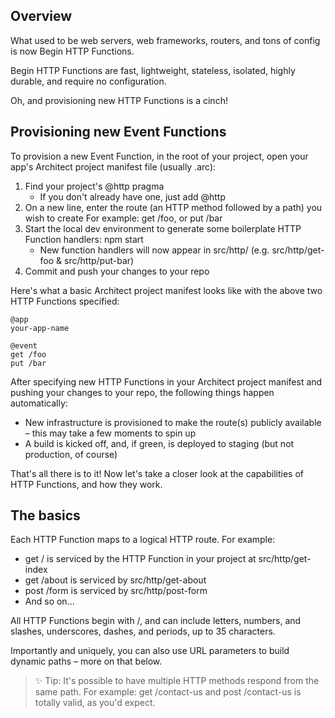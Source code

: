 ## Overview

What used to be web servers, web frameworks, routers, and tons of config is now Begin HTTP Functions.

Begin HTTP Functions are fast, lightweight, stateless, isolated, highly durable, and require no configuration.

Oh, and provisioning new HTTP Functions is a cinch!

## Provisioning new Event Functions

To provision a new Event Function, in the root of your project, open your app's Architect project manifest file (usually .arc):

1. Find your project's @http pragma
    - If you don't already have one, just add @http
2. On a new line, enter the route (an HTTP method followed by a path) you wish to create
For example: get /foo, or put /bar
3. Start the local dev environment to generate some boilerplate HTTP Function handlers: npm start
    - New function handlers will now appear in src/http/ (e.g. src/http/get-foo & src/http/put-bar)
4. Commit and push your changes to your repo

Here's what a basic Architect project manifest looks like with the above two HTTP Functions specified:

```
@app
your-app-name

@event
get /foo
put /bar
```

After specifying new HTTP Functions in your Architect project manifest and pushing your changes to your repo, the following things happen automatically:

- New infrastructure is provisioned to make the route(s) publicly available – this may take a few moments to spin up
- A build is kicked off, and, if green, is deployed to staging (but not production, of course)

That's all there is to it! Now let's take a closer look at the capabilities of HTTP Functions, and how they work.

## The basics

Each HTTP Function maps to a logical HTTP route. For example:

- get / is serviced by the HTTP Function in your project at src/http/get-index
- get /about is serviced by src/http/get-about
- post /form is serviced by src/http/post-form
- And so on...

All HTTP Functions begin with /, and can include letters, numbers, and slashes, underscores, dashes, and periods, up to 35 characters.

Importantly and uniquely, you can also use URL parameters to build dynamic paths – more on that below.

> ✨ Tip: It's possible to have multiple HTTP methods respond from the same path. For example: get /contact-us and post /contact-us is totally valid, as you'd expect.